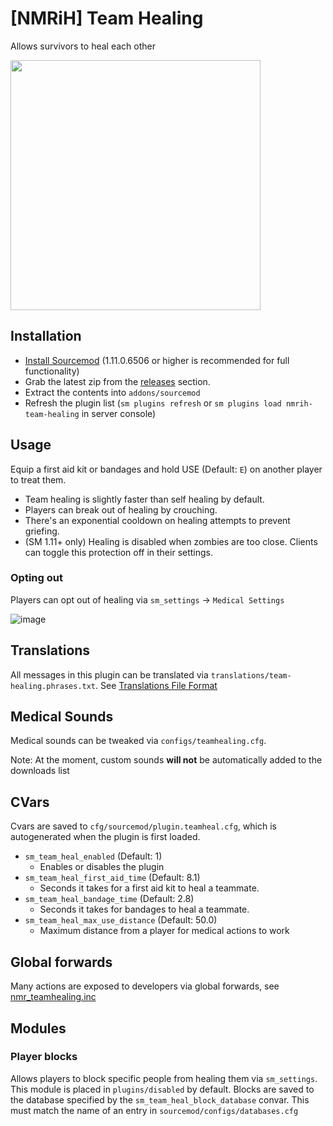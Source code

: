 # [NMRiH] Team Healing

Allows survivors to heal each other

<img src="https://user-images.githubusercontent.com/11559683/123883869-44b7a900-d920-11eb-821e-a109f5c0f3d0.png" height="400">

## Installation

- [Install Sourcemod](https://wiki.alliedmods.net/Installing_sourcemod) (1.11.0.6506 or higher is recommended for full functionality)
- Grab the latest zip from the [releases](https://github.com/dysphie/nmrih-team-healing/releases) section.
- Extract the contents into `addons/sourcemod`
- Refresh the plugin list (`sm plugins refresh` or `sm plugins load nmrih-team-healing` in server console)

## Usage

Equip a first aid kit or bandages and hold USE (Default: `E`) on another player to treat them. 
- Team healing is slightly faster than self healing by default. 
- Players can break out of healing by crouching. 
- There's an exponential cooldown on healing attempts to prevent griefing.
- (SM 1.11+ only) Healing is disabled when zombies are too close. Clients can toggle this protection off in their settings.


### Opting out

Players can opt out of healing via `sm_settings` -> `Medical Settings`

![image](https://user-images.githubusercontent.com/11559683/151475988-7542e8cb-7563-419c-9711-e896a5e4e67a.png)


## Translations

All messages in this plugin can be translated via `translations/team-healing.phrases.txt`. See [Translations File Format](https://wiki.alliedmods.net/Translations_(SourceMod_Scripting)#File_Format)

## Medical Sounds

Medical sounds can be tweaked via `configs/teamhealing.cfg`. 

Note: At the moment, custom sounds **will not** be automatically added to the downloads list

## CVars

Cvars are saved to `cfg/sourcemod/plugin.teamheal.cfg`, which is autogenerated when the plugin is first loaded.

- `sm_team_heal_enabled` (Default: 1)
  - Enables or disables the plugin
- `sm_team_heal_first_aid_time` (Default: 8.1)
  - Seconds it takes for a first aid kit to heal a teammate.
- `sm_team_heal_bandage_time` (Default: 2.8)
  - Seconds it takes for bandages to heal a teammate.
- `sm_team_heal_max_use_distance` (Default: 50.0)
  - Maximum distance from a player for medical actions to work

## Global forwards

Many actions are exposed to developers via global forwards, see [nmr_teamhealing.inc](https://github.com/dysphie/nmrih-team-healing/blob/main/scripting/include/nmr_teamhealing.inc)

## Modules

### Player blocks
Allows players to block specific people from healing them via `sm_settings`. This module is placed in `plugins/disabled` by default.
Blocks are saved to the database specified by the `sm_team_heal_block_database` convar. This must match the name of an entry in `sourcemod/configs/databases.cfg`
   
